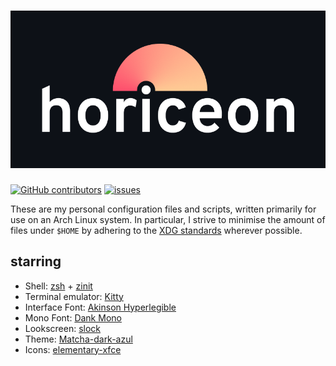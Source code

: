 # ![horiceon](.github/horiceon.png)

[![GitHub contributors][shield_contrib]][contrib]
[![issues][shield_issues]][issues]

These are my personal configuration files and scripts, written primarily for
use on an Arch Linux system. In particular, I strive to minimise the amount of
files under `$HOME` by adhering to the [XDG standards][xdg] wherever possible.

## starring

- Shell: [zsh](https://github.com/zsh-users/zsh) + [zinit](https://github.com/zdharma-continuum/zinit)
- Terminal emulator: [Kitty](https://github.com/kovidgoyal/kitty)
- Interface Font: [Akinson Hyperlegible](https://github.com/shiftgeist/atkinson-hyperlegible-deb)
- Mono Font: [Dank Mono](https://philpl.gumroad.com/l/dank-mono)
- Lookscreen: [slock](https://tools.suckless.org/slock/)
- Theme: [Matcha-dark-azul](https://github.com/vinceliuice/Matcha-gtk-theme)
- Icons: [elementary-xfce](https://github.com/shimmerproject/elementary-xfce)

[contrib]: https://github.com/shiftgeist/horiceon/graphs/contributors
[issues]: https://github.com/shiftgeist/horiceon/issues
[shield_contrib]: https://img.shields.io/github/contributors/shiftgeist/horiceon
[shield_issues]: https://img.shields.io/github/issues/shiftgeist/horiceon
[xdg]: https://specifications.freedesktop.org/basedir-spec/basedir-spec-latest.html
